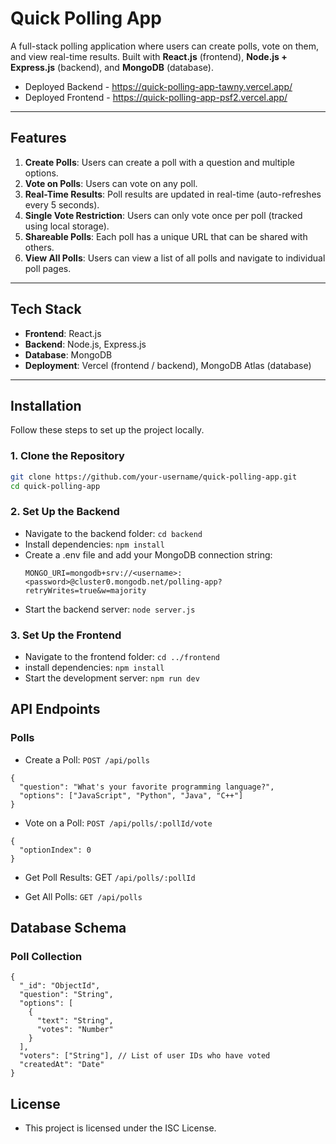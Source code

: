 # **Quick Polling App**

A full-stack polling application where users can create polls, vote on them, and view real-time results. Built with **React.js** (frontend), **Node.js + Express.js** (backend), and **MongoDB** (database).

- Deployed Backend - https://quick-polling-app-tawny.vercel.app/
- Deployed Frontend - https://quick-polling-app-psf2.vercel.app/

---

## **Features**
1. **Create Polls**: Users can create a poll with a question and multiple options.
2. **Vote on Polls**: Users can vote on any poll.
3. **Real-Time Results**: Poll results are updated in real-time (auto-refreshes every 5 seconds).
4. **Single Vote Restriction**: Users can only vote once per poll (tracked using local storage).
5. **Shareable Polls**: Each poll has a unique URL that can be shared with others.
6. **View All Polls**: Users can view a list of all polls and navigate to individual poll pages.

---

## **Tech Stack**
- **Frontend**: React.js
- **Backend**: Node.js, Express.js
- **Database**: MongoDB
- **Deployment**: Vercel (frontend / backend), MongoDB Atlas (database)

---

## Installation
Follow these steps to set up the project locally.

### 1. Clone the Repository
```bash
git clone https://github.com/your-username/quick-polling-app.git
cd quick-polling-app
```

### 2. Set Up the Backend
 - Navigate to the backend folder: `cd backend`
 - Install dependencies: `npm install`
 - Create a .env file and add your MongoDB connection string:
   ```
   MONGO_URI=mongodb+srv://<username>:<password>@cluster0.mongodb.net/polling-app?retryWrites=true&w=majority
   ```
 - Start the backend server: `node server.js`

### 3. Set Up the Frontend
  - Navigate to the frontend folder: `cd ../frontend`
  - install dependencies: `npm install`
  - Start the development server: `npm run dev`

## API Endpoints
### Polls
- Create a Poll: `POST /api/polls`

```
{
  "question": "What's your favorite programming language?",
  "options": ["JavaScript", "Python", "Java", "C++"]
}
```
- Vote on a Poll: `POST /api/polls/:pollId/vote`

```
{
  "optionIndex": 0
}
```
- Get Poll Results: GET `/api/polls/:pollId`

- Get All Polls: `GET /api/polls`

## Database Schema
### Poll Collection
```
{
  "_id": "ObjectId",
  "question": "String",
  "options": [
    {
      "text": "String",
      "votes": "Number"
    }
  ],
  "voters": ["String"], // List of user IDs who have voted
  "createdAt": "Date"
}
```

## License
 - This project is licensed under the ISC License.


